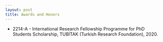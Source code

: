 ```yaml
---
layout: post
title: Awards and Honors
---
```


<ul>
   <li> 2214-A - International Research Fellowship Programme for PhD Students Scholarship, TUBİTAK  (Turkish Research Foundation), 2020.</li> 


</ul>


